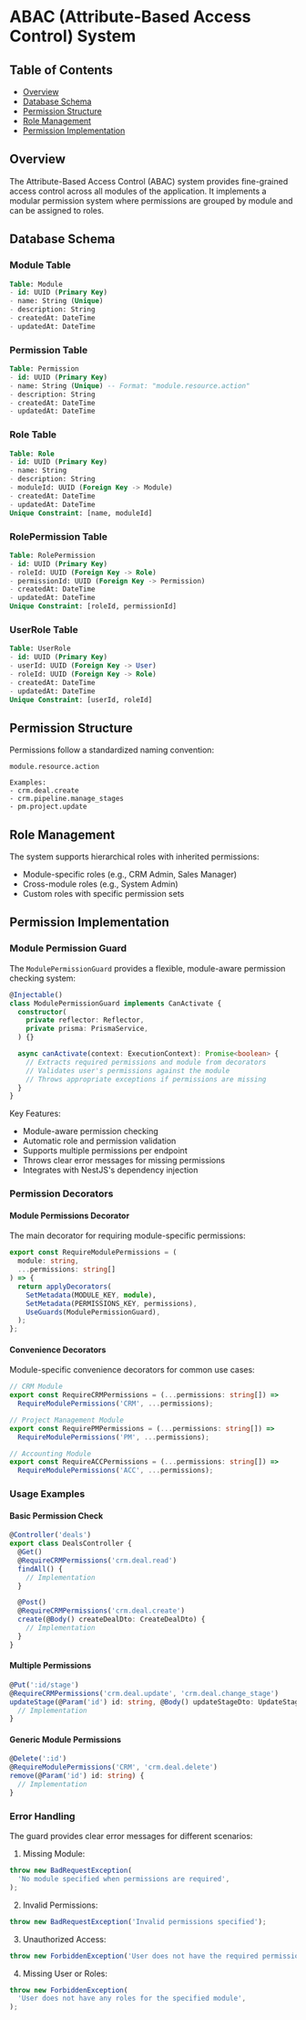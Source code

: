 # ABAC (Attribute-Based Access Control) System

## Table of Contents

- [Overview](#overview)
- [Database Schema](#database-schema)
- [Permission Structure](#permission-structure)
- [Role Management](#role-management)
- [Permission Implementation](#permission-implementation)

<a id="overview"></a>

## Overview

The Attribute-Based Access Control (ABAC) system provides fine-grained access control across all modules of the application. It implements a modular permission system where permissions are grouped by module and can be assigned to roles.

<a id="database-schema"></a>

## Database Schema

### Module Table

```sql
Table: Module
- id: UUID (Primary Key)
- name: String (Unique)
- description: String
- createdAt: DateTime
- updatedAt: DateTime
```

### Permission Table

```sql
Table: Permission
- id: UUID (Primary Key)
- name: String (Unique) -- Format: "module.resource.action"
- description: String
- createdAt: DateTime
- updatedAt: DateTime
```

### Role Table

```sql
Table: Role
- id: UUID (Primary Key)
- name: String
- description: String
- moduleId: UUID (Foreign Key -> Module)
- createdAt: DateTime
- updatedAt: DateTime
Unique Constraint: [name, moduleId]
```

### RolePermission Table

```sql
Table: RolePermission
- id: UUID (Primary Key)
- roleId: UUID (Foreign Key -> Role)
- permissionId: UUID (Foreign Key -> Permission)
- createdAt: DateTime
- updatedAt: DateTime
Unique Constraint: [roleId, permissionId]
```

### UserRole Table

```sql
Table: UserRole
- id: UUID (Primary Key)
- userId: UUID (Foreign Key -> User)
- roleId: UUID (Foreign Key -> Role)
- createdAt: DateTime
- updatedAt: DateTime
Unique Constraint: [userId, roleId]
```

<a id="permission-structure"></a>

## Permission Structure

Permissions follow a standardized naming convention:

```
module.resource.action

Examples:
- crm.deal.create
- crm.pipeline.manage_stages
- pm.project.update
```

<a id="role-management"></a>

## Role Management

The system supports hierarchical roles with inherited permissions:

- Module-specific roles (e.g., CRM Admin, Sales Manager)
- Cross-module roles (e.g., System Admin)
- Custom roles with specific permission sets

<a id="permission-implementation"></a>

## Permission Implementation

### Module Permission Guard

The `ModulePermissionGuard` provides a flexible, module-aware permission checking system:

```typescript
@Injectable()
class ModulePermissionGuard implements CanActivate {
  constructor(
    private reflector: Reflector,
    private prisma: PrismaService,
  ) {}

  async canActivate(context: ExecutionContext): Promise<boolean> {
    // Extracts required permissions and module from decorators
    // Validates user's permissions against the module
    // Throws appropriate exceptions if permissions are missing
  }
}
```

Key Features:

- Module-aware permission checking
- Automatic role and permission validation
- Supports multiple permissions per endpoint
- Throws clear error messages for missing permissions
- Integrates with NestJS's dependency injection

### Permission Decorators

#### Module Permissions Decorator

The main decorator for requiring module-specific permissions:

```typescript
export const RequireModulePermissions = (
  module: string,
  ...permissions: string[]
) => {
  return applyDecorators(
    SetMetadata(MODULE_KEY, module),
    SetMetadata(PERMISSIONS_KEY, permissions),
    UseGuards(ModulePermissionGuard),
  );
};
```

#### Convenience Decorators

Module-specific convenience decorators for common use cases:

```typescript
// CRM Module
export const RequireCRMPermissions = (...permissions: string[]) =>
  RequireModulePermissions('CRM', ...permissions);

// Project Management Module
export const RequirePMPermissions = (...permissions: string[]) =>
  RequireModulePermissions('PM', ...permissions);

// Accounting Module
export const RequireACCPermissions = (...permissions: string[]) =>
  RequireModulePermissions('ACC', ...permissions);
```

### Usage Examples

#### Basic Permission Check

```typescript
@Controller('deals')
export class DealsController {
  @Get()
  @RequireCRMPermissions('crm.deal.read')
  findAll() {
    // Implementation
  }

  @Post()
  @RequireCRMPermissions('crm.deal.create')
  create(@Body() createDealDto: CreateDealDto) {
    // Implementation
  }
}
```

#### Multiple Permissions

```typescript
@Put(':id/stage')
@RequireCRMPermissions('crm.deal.update', 'crm.deal.change_stage')
updateStage(@Param('id') id: string, @Body() updateStageDto: UpdateStageDto) {
  // Implementation
}
```

#### Generic Module Permissions

```typescript
@Delete(':id')
@RequireModulePermissions('CRM', 'crm.deal.delete')
remove(@Param('id') id: string) {
  // Implementation
}
```

### Error Handling

The guard provides clear error messages for different scenarios:

1. Missing Module:

```typescript
throw new BadRequestException(
  'No module specified when permissions are required',
);
```

2. Invalid Permissions:

```typescript
throw new BadRequestException('Invalid permissions specified');
```

3. Unauthorized Access:

```typescript
throw new ForbiddenException('User does not have the required permissions');
```

4. Missing User or Roles:

```typescript
throw new ForbiddenException(
  'User does not have any roles for the specified module',
);
```
